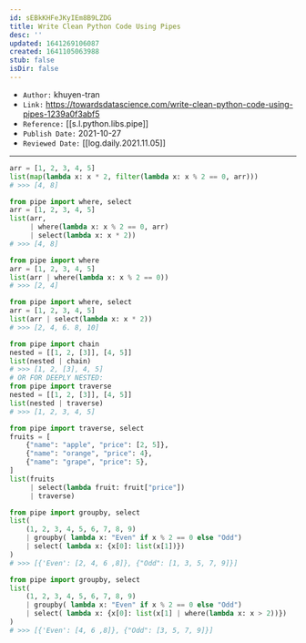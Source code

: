 ```yaml
---
id: sEBkKHFeJKyIEm8B9LZDG
title: Write Clean Python Code Using Pipes
desc: ''
updated: 1641269106087
created: 1641105063988
stub: false
isDir: false
---
```

- `Author:` khuyen-tran
- `Link:` <https://towardsdatascience.com/write-clean-python-code-using-pipes-1239a0f3abf5>
- `Reference:` [[s.l.python.libs.pipe]]
- `Publish Date:` 2021-10-27
- `Reviewed Date:` [[log.daily.2021.11.05]]

---

```python
arr = [1, 2, 3, 4, 5]
list(map(lambda x: x * 2, filter(lambda x: x % 2 == 0, arr)))
# >>> [4, 8]
```

```python
from pipe import where, select
arr = [1, 2, 3, 4, 5]
list(arr,
	 | where(lambda x: x % 2 == 0, arr)
	 | select(lambda x: x * 2))
# >>> [4, 8]
```

```python
from pipe import where
arr = [1, 2, 3, 4, 5]
list(arr | where(lambda x: x % 2 == 0))
# >>> [2, 4]
```

```python
from pipe import where, select
arr = [1, 2, 3, 4, 5]
list(arr | select(lambda x: x * 2))
# >>> [2, 4, 6. 8, 10]
```

```python
from pipe import chain
nested = [[1, 2, [3]], [4, 5]]
list(nested | chain)
# >>> [1, 2, [3], 4, 5]
# OR FOR DEEPLY NESTED:
from pipe import traverse
nested = [[1, 2, [3]], [4, 5]]
list(nested | traverse)
# >>> [1, 2, 3, 4, 5]
```

```python
from pipe import traverse, select
fruits = [
	{"name": "apple", "price": [2, 5]},
	{"name": "orange", "price": 4},
	{"name": "grape", "price": 5},
]
list(fruits
	 | select(lambda fruit: fruit["price"])
	 | traverse)
```

```python
from pipe import groupby, select 
list( 
	(1, 2, 3, 4, 5, 6, 7, 8, 9)
	| groupby( lambda x: "Even" if x % 2 == 0 else "Odd") 
	| select( lambda x: {x[0]: list(x[1])})
)
# >>> [{'Even': [2, 4, 6 ,8]}, {"Odd": [1, 3, 5, 7, 9]}]
```

```python
from pipe import groupby, select 
list( 
	(1, 2, 3, 4, 5, 6, 7, 8, 9)
	| groupby( lambda x: "Even" if x % 2 == 0 else "Odd") 
	| select( lambda x: {x[0]: list(x[1] | where(lambda x: x > 2))})
)
# >>> [{'Even': [4, 6 ,8]}, {"Odd": [3, 5, 7, 9]}]
```

